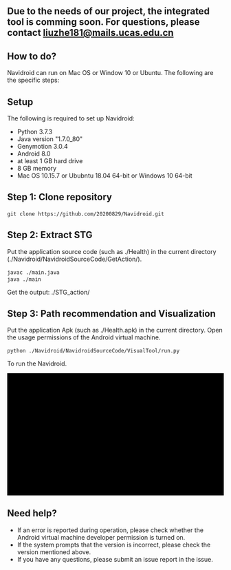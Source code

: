 ## Due to the needs of our project, the integrated tool is comming soon. For questions, please contact liuzhe181@mails.ucas.edu.cn



## How to do?
Navidroid can run on Mac OS or Window 10 or Ubuntu. The following are the specific steps:

## Setup
The following is required to set up Navidroid:
* Python 3.7.3
* Java version "1.7.0_80"
* Genymotion 3.0.4
* Android 8.0
* at least 1 GB hard drive
* 8 GB memory
* Mac OS 10.15.7 or Ububntu 18.04 64-bit or Windows 10 64-bit

## Step 1: Clone repository
```
git clone https://github.com/20200829/Navidroid.git
```

## Step 2: Extract STG
Put the application source code (such as ./Health) in the current directory (./Navidroid/NavidroidSourceCode/GetAction/).
```
javac ./main.java
java ./main
```
Get the output: ./STG_action/

## Step 3: Path recommendation and Visualization
Put the application Apk (such as ./Health.apk) in the current directory. 
Open the usage permissions of the Android virtual machine.
```
python ./Navidroid/NavidroidSourceCode/VisualTool/run.py
```
To run the Navidroid.

<img src="https://github.com/20200829/Navidroid/blob/main/TestExample-1.gif" width="600" alt="Demo" align=center >

## Need help?
* If an error is reported during operation, please check whether the Android virtual machine developer permission is turned on.
* If the system prompts that the version is incorrect, please check the version mentioned above.
* If you have any questions, please submit an issue report in the issue.

